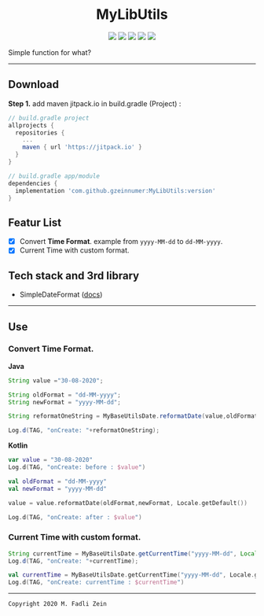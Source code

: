 <h1 align="center">
    MyLibUtils
</h1>

<p align="center">
    <a><img src="https://img.shields.io/badge/Version-0.0.9-brightgreen.svg?style=flat"></a>
    <a><img src="https://img.shields.io/badge/ID-gzeinnumer-blue.svg?style=flat"></a>
    <a><img src="https://img.shields.io/badge/Java-Suport-green?logo=java&style=flat"></a>
    <a><img src="https://img.shields.io/badge/Koltin-Suport-green?logo=kotlin&style=flat"></a>
    <a href="https://github.com/gzeinnumer"><img src="https://img.shields.io/github/followers/gzeinnumer?label=follow&style=social"></a>
    <br>
    <p>Simple function for what?</p>
</p>

---

## Download
**Step 1.** add maven jitpack.io in build.gradle (Project) :
```gradle
// build.gradle project
allprojects {
  repositories {
    ...
    maven { url 'https://jitpack.io' }
  }
}

// build.gradle app/module
dependencies {
  implementation 'com.github.gzeinnumer:MyLibUtils:version'
}
```

## Featur List
- [x] Convert **Time Format**. example from `yyyy-MM-dd` to `dd-MM-yyyy`.
- [x] Current Time with custom format.

## Tech stack and 3rd library
- SimpleDateFormat ([docs](https://developer.android.com/reference/java/text/SimpleDateFormat))

--- 

## Use

### Convert **Time Format**.
**Java**
```java
String value ="30-08-2020";

String oldFormat = "dd-MM-yyyy";
String newFormat = "yyyy-MM-dd";

String reformatOneString = MyBaseUtilsDate.reformatDate(value,oldFormat,newFormat, Locale.getDefault());

Log.d(TAG, "onCreate: "+reformatOneString);
```
**Kotlin**
```kotlin
var value = "30-08-2020"
Log.d(TAG, "onCreate: before : $value")

val oldFormat = "dd-MM-yyyy"
val newFormat = "yyyy-MM-dd"

value = value.reformatDate(oldFormat,newFormat, Locale.getDefault())

Log.d(TAG, "onCreate: after : $value")
```

### Current Time with custom format.
```java
String currentTime = MyBaseUtilsDate.getCurrentTime("yyyy-MM-dd", Locale.getDefault());
Log.d(TAG, "onCreate: "+currentTime);
```
```kotlin
val currentTime = MyBaseUtilsDate.getCurrentTime("yyyy-MM-dd", Locale.getDefault())
Log.d(TAG, "onCreate: currentTime : $currentTime")
```

---

```
Copyright 2020 M. Fadli Zein
```
